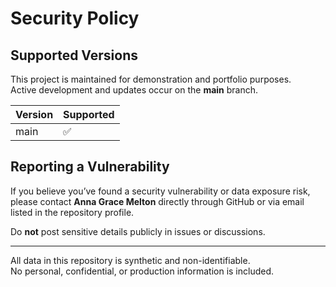 # Security Policy

## Supported Versions
This project is maintained for demonstration and portfolio purposes.  
Active development and updates occur on the **main** branch.

| Version | Supported |
|----------|------------|
| main     | ✅ |

## Reporting a Vulnerability
If you believe you’ve found a security vulnerability or data exposure risk,  
please contact **Anna Grace Melton** directly through GitHub or via email listed in the repository profile.

Do **not** post sensitive details publicly in issues or discussions.

---

All data in this repository is synthetic and non-identifiable.  
No personal, confidential, or production information is included.

